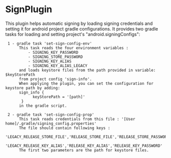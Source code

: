 # SignPlugin

 This plugin helps automatic signing by loading signing credentials and setting it for android project gradle configurations.
 It provides two gradle tasks for loading and setting project's "android.signingConfigs":

     1 - gradle task 'set-sign-config-env'
          This task reads the four environment variables :
              - SIGNING_KEY_PASSWORD
              - SIGNING_STORE_PASSWORD
              - SIGNING_KEY_ALIAS
              - SIGNING_KEY_ALIAS_LEGACY
          and loads keystore files from the path provided in variable: $keyStorePath
          from project config 'sign-info'.
          When applying the plugin, you can set the configuration for keystore path by adding:
          sign_info {
                keyStorePath = '[path]'
           }
          in the gradle script.

     2 - gradle task 'set-sign-config-prop'
          This task reads credentials from this file : '[User home]/.gradle/signing_config.properties'
          The file should contain following keys :
                   'LEGACY_RELEASE_STORE_FILE','RELEASE_STORE_FILE','RELEASE_STORE_PASSWORD',
                   'LEGACY_RELEASE_KEY_ALIAS','RELEASE_KEY_ALIAS','RELEASE_KEY_PASSWORD'
          The first two parameters are the path for keystore files.
 
